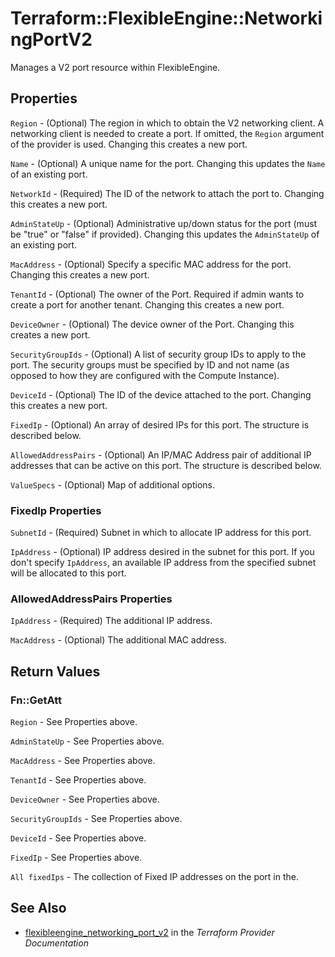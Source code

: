 # Terraform::FlexibleEngine::NetworkingPortV2

Manages a V2 port resource within FlexibleEngine.

## Properties

`Region` - (Optional) The region in which to obtain the V2 networking client. A networking client is needed to create a port. If omitted, the `Region` argument of the provider is used. Changing this creates a new port.

`Name` - (Optional) A unique name for the port. Changing this updates the `Name` of an existing port.

`NetworkId` - (Required) The ID of the network to attach the port to. Changing this creates a new port.

`AdminStateUp` - (Optional) Administrative up/down status for the port (must be "true" or "false" if provided). Changing this updates the `AdminStateUp` of an existing port.

`MacAddress` - (Optional) Specify a specific MAC address for the port. Changing this creates a new port.

`TenantId` - (Optional) The owner of the Port. Required if admin wants to create a port for another tenant. Changing this creates a new port.

`DeviceOwner` - (Optional) The device owner of the Port. Changing this creates a new port.

`SecurityGroupIds` - (Optional) A list of security group IDs to apply to the port. The security groups must be specified by ID and not name (as opposed to how they are configured with the Compute Instance).

`DeviceId` - (Optional) The ID of the device attached to the port. Changing this creates a new port.

`FixedIp` - (Optional) An array of desired IPs for this port. The structure is described below.

`AllowedAddressPairs` - (Optional) An IP/MAC Address pair of additional IP addresses that can be active on this port. The structure is described below.

`ValueSpecs` - (Optional) Map of additional options.

### FixedIp Properties

`SubnetId` - (Required) Subnet in which to allocate IP address for this port.

`IpAddress` - (Optional) IP address desired in the subnet for this port. If you don't specify `IpAddress`, an available IP address from the specified subnet will be allocated to this port.

### AllowedAddressPairs Properties

`IpAddress` - (Required) The additional IP address.

`MacAddress` - (Optional) The additional MAC address.


## Return Values

### Fn::GetAtt

`Region` - See Properties above.

`AdminStateUp` - See Properties above.

`MacAddress` - See Properties above.

`TenantId` - See Properties above.

`DeviceOwner` - See Properties above.

`SecurityGroupIds` - See Properties above.

`DeviceId` - See Properties above.

`FixedIp` - See Properties above.

`All fixedIps` - The collection of Fixed IP addresses on the port in the.

## See Also

* [flexibleengine_networking_port_v2](https://www.terraform.io/docs/providers/flexibleengine/r/networking_port_v2.html) in the _Terraform Provider Documentation_